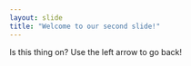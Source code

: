 ```yaml
---
layout: slide
title: "Welcome to our second slide!"
---
```

Is this thing on? 
Use the left arrow to go back!
